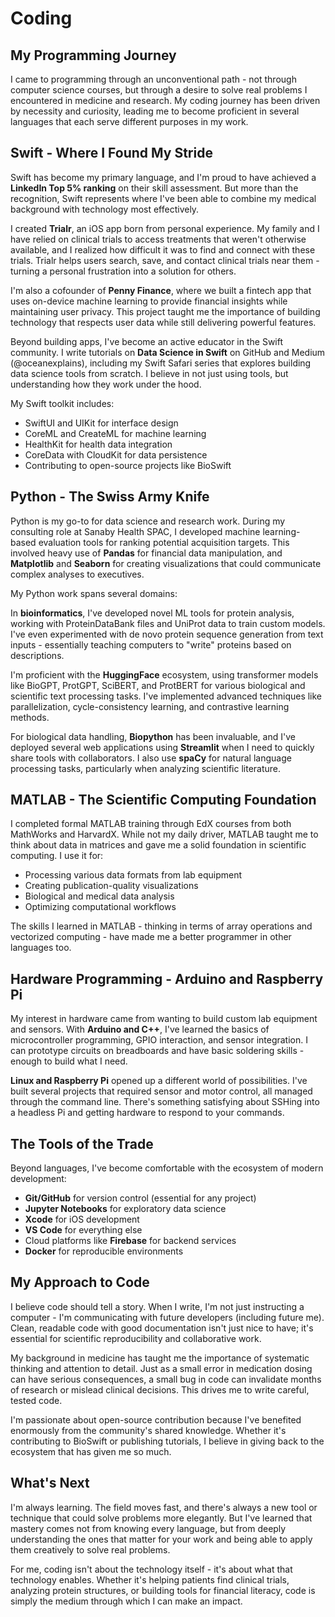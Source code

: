 # Coding

## My Programming Journey

I came to programming through an unconventional path - not through computer science courses, but through a desire to solve real problems I encountered in medicine and research. My coding journey has been driven by necessity and curiosity, leading me to become proficient in several languages that each serve different purposes in my work.

## Swift - Where I Found My Stride

Swift has become my primary language, and I'm proud to have achieved a **LinkedIn Top 5% ranking** on their skill assessment. But more than the recognition, Swift represents where I've been able to combine my medical background with technology most effectively.

I created **Trialr**, an iOS app born from personal experience. My family and I have relied on clinical trials to access treatments that weren't otherwise available, and I realized how difficult it was to find and connect with these trials. Trialr helps users search, save, and contact clinical trials near them - turning a personal frustration into a solution for others.

I'm also a cofounder of **Penny Finance**, where we built a fintech app that uses on-device machine learning to provide financial insights while maintaining user privacy. This project taught me the importance of building technology that respects user data while still delivering powerful features.

Beyond building apps, I've become an active educator in the Swift community. I write tutorials on **Data Science in Swift** on GitHub and Medium (@oceanexplains), including my Swift Safari series that explores building data science tools from scratch. I believe in not just using tools, but understanding how they work under the hood.

My Swift toolkit includes:
- SwiftUI and UIKit for interface design
- CoreML and CreateML for machine learning
- HealthKit for health data integration
- CoreData with CloudKit for data persistence
- Contributing to open-source projects like BioSwift

## Python - The Swiss Army Knife

Python is my go-to for data science and research work. During my consulting role at Sanaby Health SPAC, I developed machine learning-based evaluation tools for ranking potential acquisition targets. This involved heavy use of **Pandas** for financial data manipulation, and **Matplotlib** and **Seaborn** for creating visualizations that could communicate complex analyses to executives.

My Python work spans several domains:

In **bioinformatics**, I've developed novel ML tools for protein analysis, working with ProteinDataBank files and UniProt data to train custom models. I've even experimented with de novo protein sequence generation from text inputs - essentially teaching computers to "write" proteins based on descriptions.

I'm proficient with the **HuggingFace** ecosystem, using transformer models like BioGPT, ProtGPT, SciBERT, and ProtBERT for various biological and scientific text processing tasks. I've implemented advanced techniques like parallelization, cycle-consistency learning, and contrastive learning methods.

For biological data handling, **Biopython** has been invaluable, and I've deployed several web applications using **Streamlit** when I need to quickly share tools with collaborators. I also use **spaCy** for natural language processing tasks, particularly when analyzing scientific literature.

## MATLAB - The Scientific Computing Foundation

I completed formal MATLAB training through EdX courses from both MathWorks and HarvardX. While not my daily driver, MATLAB taught me to think about data in matrices and gave me a solid foundation in scientific computing. I use it for:
- Processing various data formats from lab equipment
- Creating publication-quality visualizations
- Biological and medical data analysis
- Optimizing computational workflows

The skills I learned in MATLAB - thinking in terms of array operations and vectorized computing - have made me a better programmer in other languages too.

## Hardware Programming - Arduino and Raspberry Pi

My interest in hardware came from wanting to build custom lab equipment and sensors. With **Arduino and C++**, I've learned the basics of microcontroller programming, GPIO interaction, and sensor integration. I can prototype circuits on breadboards and have basic soldering skills - enough to build what I need.

**Linux and Raspberry Pi** opened up a different world of possibilities. I've built several projects that required sensor and motor control, all managed through the command line. There's something satisfying about SSHing into a headless Pi and getting hardware to respond to your commands.

## The Tools of the Trade

Beyond languages, I've become comfortable with the ecosystem of modern development:
- **Git/GitHub** for version control (essential for any project)
- **Jupyter Notebooks** for exploratory data science
- **Xcode** for iOS development
- **VS Code** for everything else
- Cloud platforms like **Firebase** for backend services
- **Docker** for reproducible environments

## My Approach to Code

I believe code should tell a story. When I write, I'm not just instructing a computer - I'm communicating with future developers (including future me). Clean, readable code with good documentation isn't just nice to have; it's essential for scientific reproducibility and collaborative work.

My background in medicine has taught me the importance of systematic thinking and attention to detail. Just as a small error in medication dosing can have serious consequences, a small bug in code can invalidate months of research or mislead clinical decisions. This drives me to write careful, tested code.

I'm passionate about open-source contribution because I've benefited enormously from the community's shared knowledge. Whether it's contributing to BioSwift or publishing tutorials, I believe in giving back to the ecosystem that has given me so much.

## What's Next

I'm always learning. The field moves fast, and there's always a new tool or technique that could solve problems more elegantly. But I've learned that mastery comes not from knowing every language, but from deeply understanding the ones that matter for your work and being able to apply them creatively to solve real problems.

For me, coding isn't about the technology itself - it's about what that technology enables. Whether it's helping patients find clinical trials, analyzing protein structures, or building tools for financial literacy, code is simply the medium through which I can make an impact.